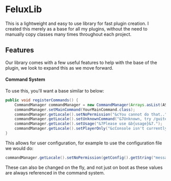 # FeluxLib
This is a lightweight and easy to use library for fast plugin creation. I created this merely as a base for all my plugins, without the need to manually copy classes many times throughout each project.

## Features
Our library comes with a few useful features to help with the base of the plugin, we look to expand this as we move forward.

#### Command System
To use this, you'll want a base similar to below:
```java
public void registerCommands() {
    CommandManager commandManager = new CommandManager(Arrays.asList(ASubCommand.class), "maincommand", this);
    commandManager.setMainCommand(YourMainCommand.class);
    commandManager.getLocale().setNoPermission("&cYou cannot do that..");
    commandManager.getLocale().setUnknownCommand("&7Unknown, try /guitest help.");
    commandManager.getLocale().setUsage("&7Please use &b{usage}&7.");
    commandManager.getLocale().setPlayerOnly("&cConsole isn't currently supported.");
}
```

This allows for user configuration, for example to use the configuration file we would do:
```java
commandManager.getLocale().setNoPermission(getConfig().getString("messages.permission", "&cNo permission to do that."));
```

These can also be changed on the fly, and not just on boot as these values are always referenced in the command system.


